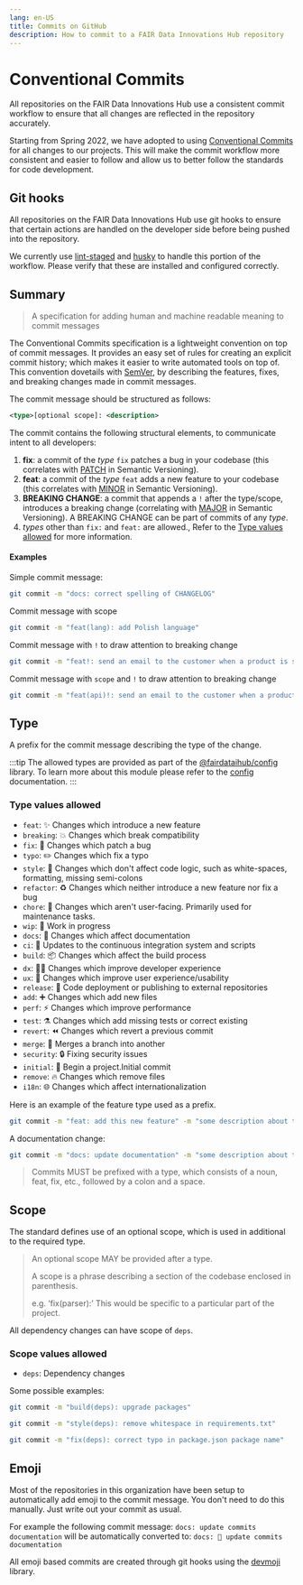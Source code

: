 ```yaml
---
lang: en-US
title: Commits on GitHub
description: How to commit to a FAIR Data Innovations Hub repository
---
```


# Conventional Commits

All repositories on the FAIR Data Innovations Hub use a consistent commit workflow to ensure that all changes are reflected in the repository accurately.

Starting from Spring 2022, we have adopted to using [Conventional Commits](https://www.conventionalcommits.org/en/v1.0.0/#summary) for all changes to our projects. This will make the commit workflow more consistent and easier to follow and allow us to better follow the standards for code development.

## Git hooks

All repositories on the FAIR Data Innovations Hub use git hooks to ensure that certain actions are handled on the developer side before being pushed into the repository.

We currently use [lint-staged](https://github.com/okonet/lint-staged) and [husky](https://github.com/typicode/husky) to handle this portion of the workflow. Please verify that these are installed and configured correctly.

## Summary

> A specification for adding human and machine readable meaning to commit messages

The Conventional Commits specification is a lightweight convention on top of commit messages. It provides an easy set of rules for creating an explicit commit history; which makes it easier to write automated tools on top of. This convention dovetails with [SemVer](http://semver.org/), by describing the features, fixes, and breaking changes made in commit messages.

The commit message should be structured as follows:

```xml
<type>[optional scope]: <description>
```

The commit contains the following structural elements, to communicate intent to all developers:

1. **fix**: a commit of the _type_ `fix` patches a bug in your codebase (this correlates with [PATCH](https://semver.org/#spec-item-6) in Semantic Versioning).
2. **feat**: a commit of the _type_ `feat` adds a new feature to your codebase (this correlates with [MINOR](https://semver.org/#spec-item-7) in Semantic Versioning).
3. **BREAKING CHANGE**: a commit that appends a `!` after the type/scope, introduces a breaking change (correlating with [MAJOR](https://semver.org/#spec-item-8) in Semantic Versioning). A BREAKING CHANGE can be part of commits of any _type_.
4. _types_ other than `fix:` and `feat:` are allowed., Refer to the [Type values allowed](#type-values-allowed) for more information.

#### Examples

Simple commit message:

```bash
git commit -m "docs: correct spelling of CHANGELOG"
```

Commit message with scope

```bash
git commit -m "feat(lang): add Polish language"
```

Commit message with `!` to draw attention to breaking change

```bash
git commit -m "feat!: send an email to the customer when a product is shipped"
```

Commit message with `scope` and `!` to draw attention to breaking change

```bash
git commit -m "feat(api)!: send an email to the customer when a product is shipped"
```

## Type

A prefix for the commit message describing the type of the change.

:::tip
The allowed types are provided as part of the [@fairdataihub/config](https://www.npmjs.com/package/@fairdataihub/config) library. To learn more about this module please refer to the [config](/general/config) documentation.
:::

### Type values allowed

- `feat`: :sparkles: Changes which introduce a new feature
- `breaking`: :boom: Changes which break compatibility
- `fix`: :bug: Changes which patch a bug
- `typo`: :pencil2: Changes which fix a typo
- `style`: :art: Changes which don't affect code logic, such as white-spaces, formatting, missing semi-colons
- `refactor`: :recycle: Changes which neither introduce a new feature nor fix a bug
- `chore`: :wrench: Changes which aren't user-facing. Primarily used for maintenance tasks.
- `wip`: :construction: Work in progress
- `docs`: :memo: Changes which affect documentation
- `ci`: :construction_worker: Updates to the continuous integration system and scripts
- `build`: :package: Changes which affect the build process
- `dx`: :technologist: Changes which improve developer experience
- `ux`: :children_crossing: Changes which improve user experience/usability
- `release`: :rocket: Code deployment or publishing to external repositories
- `add`: :heavy_plus_sign: Changes which add new files
- `perf`: :zap: Changes which improve performance
- `test`: :alembic: Changes which add missing tests or correct existing
- `revert`: :rewind: Changes which revert a previous commit
- `merge`: :twisted_rightwards_arrows: Merges a branch into another
- `security`: :lock: Fixing security issues
- `initial`: :tada: Begin a project.Initial commit
- `remove`: :fire: Changes which remove files
- `i18n`: :globe_with_meridians: Changes which affect internationalization

Here is an example of the feature type used as a prefix.

```bash
git commit -m "feat: add this new feature" -m "some description about this feature"
```

A documentation change:

```bash
git commit -m "docs: update documentation" -m "some description about this change"
```

> Commits MUST be prefixed with a type, which consists of a noun, feat, fix, etc., followed by a colon and a space.

## Scope

The standard defines use of an optional scope, which is used in additional to the required type.

> An optional scope MAY be provided after a type.
>
> A scope is a phrase describing a section of the codebase enclosed in parenthesis.
>
> e.g. ‘fix(parser):’ This would be specific to a particular part of the project.

All dependency changes can have scope of `deps`.

### Scope values allowed

- `deps`: Dependency changes

Some possible examples:

```bash
git commit -m "build(deps): upgrade packages"
```

```bash
git commit -m "style(deps): remove whitespace in requirements.txt"
```

```bash
git commit -m "fix(deps): correct typo in package.json package name"
```

## Emoji

Most of the repositories in this organization have been setup to automatically add emoji to the commit message. You don't need to do this manually. Just write out your commit as usual.

For example the following commit message: `docs: update commits documentation` will be automatically converted to: `docs: 📄 update commits documentation`

All emoji based commits are created through git hooks using the [devmoji](https://github.com/folke/devmoji) library.
